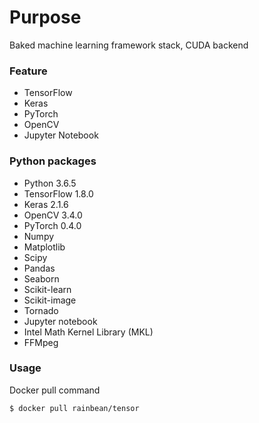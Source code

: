 # Purpose

Baked machine learning framework stack, CUDA backend

### Feature

- TensorFlow
- Keras
- PyTorch
- OpenCV
- Jupyter Notebook

### Python packages

- Python 3.6.5
- TensorFlow 1.8.0
- Keras 2.1.6
- OpenCV 3.4.0
- PyTorch 0.4.0
- Numpy
- Matplotlib
- Scipy
- Pandas
- Seaborn
- Scikit-learn
- Scikit-image
- Tornado
- Jupyter notebook
- Intel Math Kernel Library (MKL)
- FFMpeg

### Usage

Docker pull command
```
$ docker pull rainbean/tensor
```
